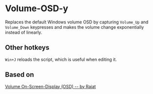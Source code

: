 # Volume-OSD-y
Replaces the default Windows volume OSD by capturing `Volume_Up` and `Volume_Down` keypresses and makes the volume change exponentially instead of linearly.

## Other hotkeys
`Win+J` reloads the script, which is useful when editing it.

## Based on
[Volume On-Screen-Display (OSD) -- by Rajat](http://www.autohotkey.com/docs/scripts/VolumeOSD.htm)
